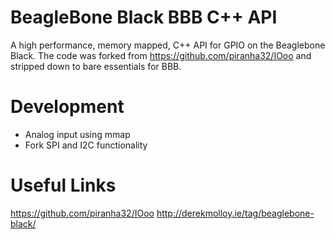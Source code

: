 
BeagleBone Black BBB C++ API
==========
A high performance, memory mapped, C++ API for GPIO on the Beaglebone Black.
The code was forked from https://github.com/piranha32/IOoo and stripped down to bare essentials for BBB. 

Development
========
- Analog input using mmap
- Fork SPI and I2C functionality


    
Useful Links
========

https://github.com/piranha32/IOoo
http://derekmolloy.ie/tag/beaglebone-black/
